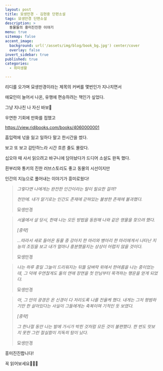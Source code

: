 ```yaml
---
layout: post
title: 묘생만경 - 김현중 단편소설
tags: 묘생만경 단편소설
description: >
  동물들의 흥미진진한 이야기
menu: true
sitemap: false
accent_image:
  background: url('/assets/img/blog/book_bg.jpg') center/cover
  overlay: false
invert_sidebar: true
published: true
categories:
  - 취미생활

---
```


리디를 오가며 묘생만경이라는 제목의 커버를 몇번인가 지나치면서 

애묘인이 늘어서 나온, 유행에 편승하려는 책인가 싶었다.

그냥 지나친 나 자신 바보🥲



우연한 기회에 만화를 접했고 

https://view.ridibooks.com/books/4060000001

흡입력에 넋을 잃고 일하다 말고 한시간을 썼다.

보고 또 보고 감탄하느라 시간 흐른 줄도 몰랐다.



십오야 때 사서 읽으려고 바구니에 담아놨다가 드디어 소설도 완독 했다.

흰부리와 통키의 진한 러브스토리도 좋고 동물의 시선이지만 

인간의 지능으로 풀어내는 이야기가 흥미로웠다!



> *그렇다면 나에게는 완전한 인간이라는 탈이 필요한 걸까?*
>
> *천만에. 내가 알기로는 인간도 존재에 갇혀있는 불쌍한 존재에 불과했다.*
>
> 묘생만경

> *서울에서 살 당시, 한때 나는 모든 방법을 동원해 나와 같은 영물을 찾으려 했다.*
>
> *[중략]*
>
> *...따라서 새로 들어온 동물 중 강아지 한 마리와 병아리 한 마리에게서 나타난 지능의 조짐을 보고 내가 얼마나 흥분했을지는 상상이 어렵지 않을 것이다.*
>
> 묘생만경



> *나는 하루 종일 그늘이 드리워지는 뒤뜰 담벼락 위에서 한여름을 나는 중이었는데, 그 덕에 우연찮게도 둘의 연애 장면을 첫 만남부터 목격하는 행운을 얻게 되었다.*
>
> 묘생만경



> *아, 그 안의  광경은 온 신경이 다 저리도록 나를 전율케 했다. 내게는 그저 평범하기만 한 살아있다는 사실이 그들에게는 축복이며 기적인 듯 보였다.*
>
> *[중략]*
>
> *그 한나절 동안 나는 발에 가시가 박힌 것처럼 모든 것이 불편했다. 한 번도 맛보지 못한 그런 절실함이 지독히 탐이 났다.*
>
> 묘생만경

흥미진진합니다!

꼭 읽어보세요👏👏👏